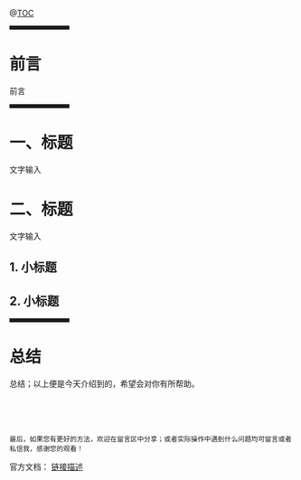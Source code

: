 @[TOC](文章目录)

<hr style=" border:solid; width:100px; height:1px;" color=#000000 size=1">

# 前言

前言

<hr style=" border:solid; width:100px; height:1px;" color=#000000 size=1">

# 一、标题

文字输入

# 二、标题

文字输入

## 1. 小标题



## 2. 小标题



<hr style=" border:solid; width:100px; height:1px;" color=#000000 size=1">

# 总结

总结；以上便是今天介绍到的，希望会对你有所帮助。

<br />
<br />
<br />

`最后，如果您有更好的方法，欢迎在留言区中分享；或者实际操作中遇到什么问题均可留言或者私信我，感谢您的观看！`

官方文档：
[ 链接描述](链接地址)